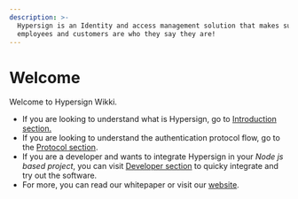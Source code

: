 ```yaml
---
description: >-
  Hypersign is an Identity and access management solution that makes sure your
  employees and customers are who they say they are!
---
```


# Welcome

Welcome to Hypersign Wikki.

* If you are looking to understand what is Hypersign, go to [Introduction section.](gen/intro/)
* If you are looking to understand the authentication protocol flow, go to the [Protocol section](dauth/protocol/).
* If you are a developer and wants to integrate Hypersign in your _Node js based project_, you can visit [Developer section](dauth/sdk/backend/dev-nodejs/) to quicky integrate and try out the software.
* For more, you can read our whitepaper or visit our [website](https://hypersign.id).
